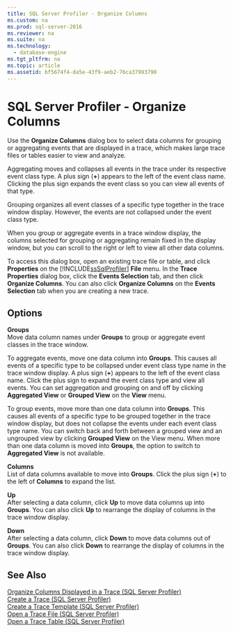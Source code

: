 ```yaml
---
title: SQL Server Profiler - Organize Columns
ms.custom: na
ms.prod: sql-server-2016
ms.reviewer: na
ms.suite: na
ms.technology: 
  - database-engine
ms.tgt_pltfrm: na
ms.topic: article
ms.assetid: bf5674f4-da5e-43f9-aeb2-76ca37993790
---
```

# SQL Server Profiler - Organize Columns
  Use the **Organize Columns** dialog box to select data columns for grouping or aggregating events that are displayed in a trace, which makes large trace files or tables easier to view and analyze.  
  
 Aggregating moves and collapses all events in the trace under its respective event class type. A plus sign (**+**) appears to the left of the event class name. Clicking the plus sign expands the event class so you can view all events of that type.  
  
 Grouping organizes all event classes of a specific type together in the trace window display. However, the events are not collapsed under the event class type.  
  
 When you group or aggregate events in a trace window display, the columns selected for grouping or aggregating remain fixed in the display window, but you can scroll to the right or left to view all other data columns.  
  
 To access this dialog box, open an existing trace file or table, and click **Properties** on the [!INCLUDE[ssSqlProfiler](../../Topics/TopicNameContainA/includes/ssSqlProfiler_md.md)] **File** menu. In the **Trace Properties** dialog box, click the **Events Selection** tab, and then click **Organize Columns**. You can also click **Organize Columns** on the **Events Selection** tab when you are creating a new trace.  
  
## Options  
 **Groups**  
 Move data column names under **Groups** to group or aggregate event classes in the trace window.  
  
 To aggregate events, move one data column into **Groups**. This causes all events of a specific type to be collapsed under event class type name in the trace window display. A plus sign (**+**) appears to the left of the event class name. Click the plus sign to expand the event class type and view all events. You can set aggregation and grouping on and off by clicking **Aggregated View** or **Grouped View** on the **View** menu.  
  
 To group events, move more than one data column into **Groups**. This causes all events of a specific type to be grouped together in the trace window display, but does not collapse the events under each event class type name. You can switch back and forth between a grouped view and an ungrouped view by clicking **Grouped View** on the View menu. When more than one data column is moved into **Groups**, the option to switch to **Aggregated View** is not available.  
  
 **Columns**  
 List of data columns available to move into **Groups**. Click the plus sign (**+**) to the left of **Columns** to expand the list.  
  
 **Up**  
 After selecting a data column, click **Up** to move data columns up into **Groups**. You can also click **Up** to rearrange the display of columns in the trace window display.  
  
 **Down**  
 After selecting a data column, click **Down** to move data columns out of **Groups**. You can also click **Down** to rearrange the display of columns in the trace window display.  
  
## See Also  
 [Organize Columns Displayed in a Trace &#40;SQL Server Profiler&#41;](../../Topics/TopicNameContainA/Organize-Columns-Displayed-in-a-Trace--SQL-Server-Profiler-.md)   
 [Create a Trace &#40;SQL Server Profiler&#41;](../../Topics/TopicNameContainA/Create-a-Trace--SQL-Server-Profiler-.md)   
 [Create a Trace Template &#40;SQL Server Profiler&#41;](../../Topics/TopicNameContainA/Create-a-Trace-Template--SQL-Server-Profiler-.md)   
 [Open a Trace File &#40;SQL Server Profiler&#41;](../../Topics/TopicNameContainA/Open-a-Trace-File--SQL-Server-Profiler-.md)   
 [Open a Trace Table &#40;SQL Server Profiler&#41;](../../Topics/TopicNameContainA/Open-a-Trace-Table--SQL-Server-Profiler-.md)  
  
  